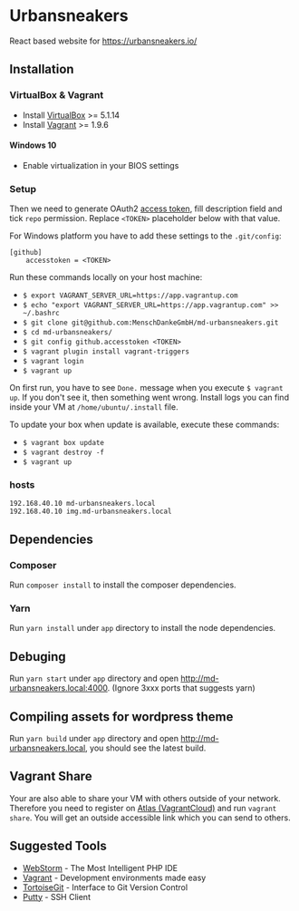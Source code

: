 # Urbansneakers

React based website for https://urbansneakers.io/

## Installation

### VirtualBox & Vagrant

- Install [VirtualBox](https://www.virtualbox.org/wiki/Downloads) >= 5.1.14
- Install [Vagrant](https://www.vagrantup.com/downloads.html) >= 1.9.6

#### Windows 10

- Enable virtualization in your BIOS settings

### Setup

Then we need to generate OAuth2 [access token](https://github.com/settings/tokens/new), fill
description field and tick `repo` permission. Replace `<TOKEN>` placeholder below with that value.

For Windows platform you have to add these settings to the `.git/config`:

```
[github]
    accesstoken = <TOKEN>
```

Run these commands locally on your host machine:

- `$ export VAGRANT_SERVER_URL=https://app.vagrantup.com`
- `$ echo "export VAGRANT_SERVER_URL=https://app.vagrantup.com" >> ~/.bashrc`
- `$ git clone git@github.com:MenschDankeGmbH/md-urbansneakers.git`
- `$ cd md-urbansneakers/`
- `$ git config github.accesstoken <TOKEN>`
- `$ vagrant plugin install vagrant-triggers`
- `$ vagrant login`
- `$ vagrant up`

On first run, you have to see `Done.` message when you execute `$ vagrant up`. If you don't see it, then something went
wrong. Install logs you can find inside your VM at `/home/ubuntu/.install` file.

To update your box when update is available, execute these commands:

- `$ vagrant box update`
- `$ vagrant destroy -f`
- `$ vagrant up`

### hosts

```
192.168.40.10 md-urbansneakers.local
192.168.40.10 img.md-urbansneakers.local
```

## Dependencies

### Composer

Run `composer install` to install the composer dependencies.

### Yarn

Run `yarn install` under `app` directory to install the node dependencies.

## Debuging

Run `yarn start` under `app` directory and open http://md-urbansneakers.local:4000. (Ignore 3xxx ports that suggests yarn)

## Compiling assets for wordpress theme

Run `yarn build` under `app` directory and open http://md-urbansneakers.local, you should see the latest build.

## Vagrant Share

Your are also able to share your VM with others outside of your network. Therefore you need to register on [Atlas (VagrantCloud)](https://atlas.hashicorp.com/tutorials) and run `vagrant share`. You will get an outside accessible link which you can send to others.

## Suggested Tools
- [WebStorm](https://www.jetbrains.com/webstorm/) - The Most Intelligent PHP IDE
- [Vagrant](https://www.vagrantup.com/) - Development environments made easy
- [TortoiseGit](https://code.google.com/p/tortoisegit/) - Interface to Git Version Control
- [Putty](http://www.chiark.greenend.org.uk/~sgtatham/putty/download.html) - SSH Client
